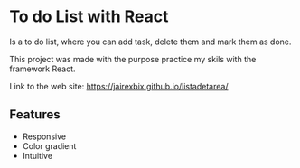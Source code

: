 # To do List with React

Is a to do list, where you can add task, delete them and mark them as done.

This project was made with the purpose practice my skils with the framework React.

Link to the web site: https://jairexbix.github.io/listadetarea/


## Features

- Responsive
- Color gradient
- Intuitive



